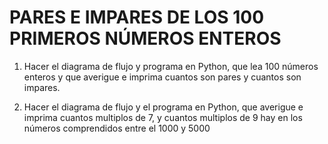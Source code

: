 # PARES E IMPARES DE LOS 100 PRIMEROS NÚMEROS ENTEROS
1. Hacer el diagrama de flujo y programa en Python, que lea 100 números enteros y que averigue e imprima cuantos son pares y cuantos son impares.



2. Hacer el diagrama de flujo y el programa en Python, que averigue e imprima cuantos multiplos de 7, y cuantos multiplos de 9 hay en los números comprendidos entre el 1000 y 5000
